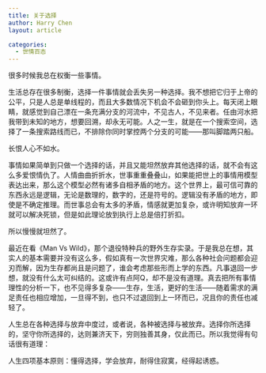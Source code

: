 ```yaml
---
title: 关于选择
author: Harry Chen
layout: article

categories:
  - 世情百态
---
```


  很多时候我总在权衡一些事情。

  生活总存在很多制衡，选择一件事情就会丢失另一种选择。我不想把它归于上帝的公平，只是人总是单线程的，而且大多数情况下机会不会砸到你头上。每天闭上眼睛，就感觉到自己漂在一条充满分支的河流中，不见古人，不见来者。任由河水把我带到未知的地方，想要回溯，却永无可能。人之一生，就是在一个搜索空间，选择了一条搜索路线而已，不排除你同时掌控两个分支的可能——那叫脚踏两只船。

  长恨人心不如水。

  事情如果简单到只做一个选择的话，并且又能坦然放弃其他选择的话，就不会有这么多爱恨情仇了。人情曲曲折折水，世事重重叠叠山，如果能把世上的事情用模型表达出来，那么这个模型必然有诸多自相矛盾的地方。这个世界上，最可信可靠的东西永远是逻辑，无论是数理的，数字的，还是符号的。逻辑没有矛盾的地方，即使是不确定推理。而世事总会有太多的矛盾，情感就更加复杂，或许明知放弃一环就可以解决死锁，但是如此理论放到执行上总是倍打折扣。

  所以慢慢就坦然了。

  最近在看《Man Vs Wild》，那个退役特种兵的野外生存实录。于是我总在想，其实人的基本需要并没有这么多，假如真有一次世界灾难，那么各种社会问题都会迎刃而解，因为生存都尚且是问题了，谁会考虑那些形而上学的东西。凡事退回一步想，就没有什么太可纠结的。这或许有点阿Q，却不是没有道理。真去把所有事情理性的分析一下，也不见得多复杂——生存，生活，更好的生活——随着需求的满足责任也相应增加，一旦得不到，也只不过退回到上一环而已，况且你的责任也减轻了。

  人生总在各种选择与放弃中度过，或者说，各种被选择与被放弃。选择你所选择的，坚守你所选择的，达则兼济天下，穷则独善其身，仅此而已。所以我觉得有句话很有道理：

  人生四项基本原则：懂得选择，学会放弃，耐得住寂寞，经得起诱惑。
